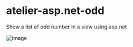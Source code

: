 # atelier-asp.net-odd
Show a list of odd number in a view using asp.net

![image](https://image.noelshack.com/fichiers/2024/21/3/1716374332-screenshot-2024-05-22-123841.png)

